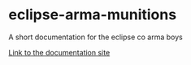 # eclipse-arma-munitions
A short documentation for the eclipse co arma boys

[Link to the documentation site](https://pages.github.com/alipali737/eclipse-arma-munitions/)
